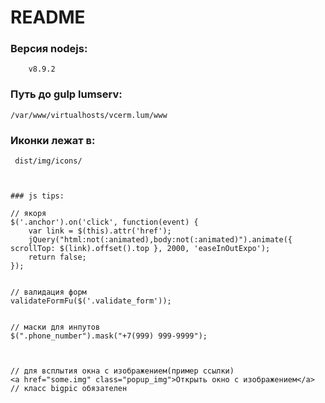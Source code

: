 # README #

### Версия nodejs:  ###
```
    v8.9.2
```




### Путь до gulp lumserv: ###
```
/var/www/virtualhosts/vcerm.lum/www
```

### Иконки лежат в: ###
```
 dist/img/icons/
```
```


### js tips:
```
    // якоря
    $('.anchor').on('click', function(event) {
        var link = $(this).attr('href');
        jQuery("html:not(:animated),body:not(:animated)").animate({ scrollTop: $(link).offset().top }, 2000, 'easeInOutExpo');
        return false;
    });
```

```
    // валидация форм 
    validateFormFu($('.validate_form'));
```

```
    // маски для инпутов 
    $(".phone_number").mask("+7(999) 999-9999");
    
```


```
    // для всплытия окна с изображением(пример ссылки)
    <a href="some.img" class="popup_img">Открыть окно c изображением</a>
    // класс bigpic обязателен
    
```
